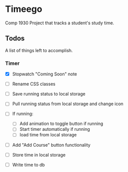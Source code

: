 # Timeego

Comp 1930 Project that tracks a student's study time.

## Todos

A list of things left to accomplish.

### Timer
* [x] Stopwatch "Coming Soon" note
* [ ] Rename CSS classes
* [ ] Save running status to local storage
* [ ] Pull running status from local storage and change icon
* [ ] If running:
    * [ ] Add animation to toggle button if running
    * [ ] Start timer automatically if running
    * [ ] load time from local storage
* [ ] Add "Add Course" button functionality
* [ ] Store time in local storage
* [ ] Write time to db



